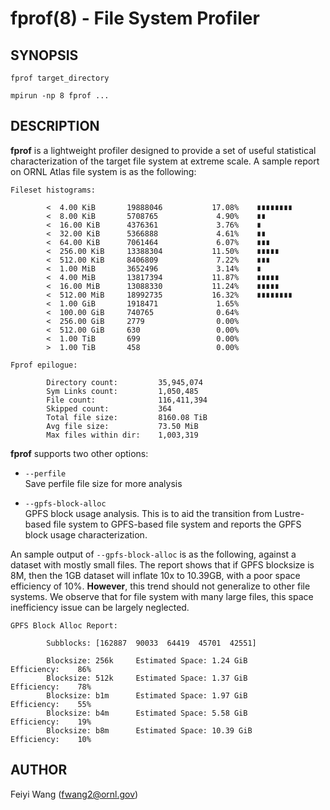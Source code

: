 fprof(8) - File System Profiler
================================================================

## SYNOPSIS
    fprof target_directory
    
    mpirun -np 8 fprof ...


## DESCRIPTION

**fprof** is a lightweight profiler designed to provide a set of useful
statistical characterization of the target file system at extreme scale. A
sample report on ORNL Atlas file system is as the following:

    Fileset histograms:

            <  4.00 KiB       19888046           17.08%    ∎∎∎∎∎∎∎∎
            <  8.00 KiB       5708765             4.90%    ∎∎
            <  16.00 KiB      4376361             3.76%    ∎
            <  32.00 KiB      5366888             4.61%    ∎∎
            <  64.00 KiB      7061464             6.07%    ∎∎∎
            <  256.00 KiB     13388304           11.50%    ∎∎∎∎∎
            <  512.00 KiB     8406809             7.22%    ∎∎∎
            <  1.00 MiB       3652496             3.14%    ∎
            <  4.00 MiB       13817394           11.87%    ∎∎∎∎∎
            <  16.00 MiB      13088330           11.24%    ∎∎∎∎∎
            <  512.00 MiB     18992735           16.32%    ∎∎∎∎∎∎∎∎
            <  1.00 GiB       1918471             1.65%
            <  100.00 GiB     740765              0.64%
            <  256.00 GiB     2779                0.00%
            <  512.00 GiB     630                 0.00%
            <  1.00 TiB       699                 0.00%
            >  1.00 TiB       458                 0.00%

    Fprof epilogue:

            Directory count:         35,945,074
            Sym Links count:         1,050,485
            File count:              116,411,394
            Skipped count:           364
            Total file size:         8160.08 TiB
            Avg file size:           73.50 MiB
            Max files within dir:    1,003,319


**fprof** supports two other options:

* `--perfile`             
   Save perfile file size for more analysis

* `--gpfs-block-alloc`    
   GPFS block usage analysis. This is to aid the transition from Lustre-based
   file system to GPFS-based file system and reports the GPFS block usage
   characterization.

An sample output of `--gpfs-block-alloc` is as the following, against a
dataset with mostly small files. The report shows that if GPFS blocksize is
8M, then the 1GB dataset will inflate 10x to 10.39GB, with a poor space
efficiency of 10%. **However**, this trend should not generalize to other file
systems. We observe that for file system with many large files, this space
inefficiency issue can be largely neglected.

    GPFS Block Alloc Report:

            Subblocks: [162887  90033  64419  45701  42551]

            Blocksize: 256k     Estimated Space: 1.24 GiB               Efficiency:    86%
            Blocksize: 512k     Estimated Space: 1.37 GiB               Efficiency:    78%
            Blocksize: b1m      Estimated Space: 1.97 GiB               Efficiency:    55%
            Blocksize: b4m      Estimated Space: 5.58 GiB               Efficiency:    19%
            Blocksize: b8m      Estimated Space: 10.39 GiB              Efficiency:    10%



## AUTHOR

Feiyi Wang (fwang2@ornl.gov)




